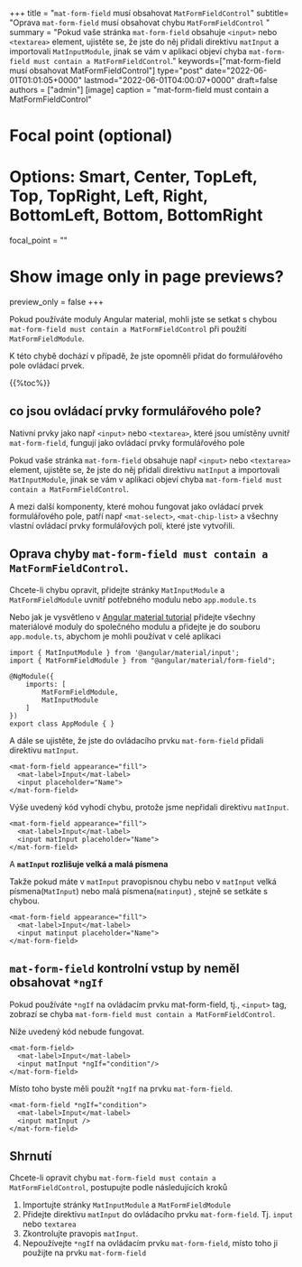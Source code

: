 +++
title   = "`mat-form-field` musí obsahovat `MatFormFieldControl`"
subtitle= "Oprava `mat-form-field` musí obsahovat chybu `MatFormFieldControl` "
summary = "Pokud vaše stránka `mat-form-field` obsahuje `<input>` nebo `<textarea>` element, ujistěte se, že jste do něj přidali direktivu `matInput` a importovali `MatInputModule`, jinak se vám v aplikaci objeví chyba `mat-form-field must contain a MatFormFieldControl`."
keywords=["mat-form-field musí obsahovat MatFormFieldControl"]
type="post"
date="2022-06-01T01:01:05+0000"
lastmod="2022-06-01T04:00:07+0000"
draft=false
authors = ["admin"]
[image]
  caption = "mat-form-field must contain a MatFormFieldControl"

  # Focal point (optional)
  # Options: Smart, Center, TopLeft, Top, TopRight, Left, Right, BottomLeft, Bottom, BottomRight
  focal_point = ""

  # Show image only in page previews?
  preview_only = false
+++

Pokud používáte moduly Angular material, mohli jste se setkat s chybou `mat-form-field must contain a MatFormFieldControl` při použití `MatFormFieldModule`.

K této chybě dochází v případě, že jste opomněli přidat do formulářového pole ovládací prvek.

{{%toc%}}

## co jsou ovládací prvky formulářového pole? 

Nativní prvky jako např `<input>` nebo `<textarea>`, které jsou umístěny uvnitř `mat-form-field`, fungují jako ovládací prvky formulářového pole 

Pokud vaše stránka `mat-form-field` obsahuje např `<input>` nebo `<textarea>` element, ujistěte se, že jste do něj přidali direktivu `matInput` a importovali `MatInputModule`, jinak se vám v aplikaci objeví chyba `mat-form-field must contain a MatFormFieldControl`.

A mezi další komponenty, které mohou fungovat jako ovládací prvek formulářového pole, patří např `<mat-select>`, `<mat-chip-list>` a všechny vlastní ovládací prvky formulářových polí, které jste vytvořili.


## Oprava chyby `mat-form-field must contain a MatFormFieldControl`.

Chcete-li chybu opravit, přidejte stránky `MatInputModule` a `MatFormFieldModule` uvnitř potřebného modulu nebo `app.module.ts` 

Nebo jak je vysvětleno v [Angular material tutorial](https://www.angularjswiki.com/material/) přidejte všechny materiálové moduly do společného modulu a přidejte je do souboru `app.module.ts`, abychom je mohli používat v celé aplikaci 

```
import { MatInputModule } from '@angular/material/input';
import { MatFormFieldModule } from "@angular/material/form-field";

@NgModule({
    imports: [
        MatFormFieldModule,
        MatInputModule
    ]
})
export class AppModule { }

```

A dále se ujistěte, že jste do ovládacího prvku `mat-form-field` přidali direktivu `matInput`.

```
<mat-form-field appearance="fill">
  <mat-label>Input</mat-label>
  <input placeholder="Name">
</mat-form-field>
```

Výše uvedený kód vyhodí chybu, protože jsme nepřidali direktivu `matInput`.

```
<mat-form-field appearance="fill">
  <mat-label>Input</mat-label>
  <input matInput placeholder="Name">
</mat-form-field>
```

A **`matInput` rozlišuje velká a malá písmena** 

Takže pokud máte v `matInput` pravopisnou chybu nebo v `matInput` velká písmena(`MatInput`) nebo malá písmena(`matinput`) , stejně se setkáte s chybou.

```
<mat-form-field appearance="fill">
  <mat-label>Input</mat-label>
  <input matinput placeholder="Name">
</mat-form-field>
```

## `mat-form-field` kontrolní vstup by neměl obsahovat `*ngIf`

Pokud používáte `*ngIf` na ovládacím prvku mat-form-field, tj., `<input>` tag, zobrazí se chyba `mat-form-field must contain a MatFormFieldControl`.

Níže uvedený kód nebude fungovat.

```
<mat-form-field>
  <mat-label>Input</mat-label>
  <input matInput *ngIf="condition"/>
</mat-form-field>
```

Místo toho byste měli použít `*ngIf` na prvku `mat-form-field`.

```
<mat-form-field *ngIf="condition">
  <mat-label>Input</mat-label>
  <input matInput />
</mat-form-field>

```

## Shrnutí

Chcete-li opravit chybu `mat-form-field must contain a MatFormFieldControl`, postupujte podle následujících kroků

1. Importujte stránky `MatInputModule` a `MatFormFieldModule` 
2. Přidejte direktivu `matInput` do ovládacího prvku `mat-form-field`. Tj. `input` nebo `textarea`
3. Zkontrolujte pravopis `matInput`.
4. Nepoužívejte `*ngIf` na ovládacím prvku `mat-form-field`, místo toho ji použijte na prvku `mat-form-field` 

